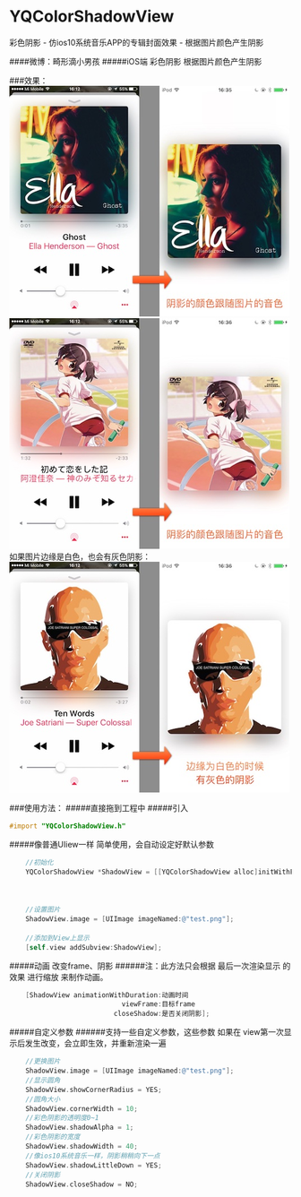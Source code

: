 # YQColorShadowView
彩色阴影 - 仿ios10系统音乐APP的专辑封面效果 - 根据图片颜色产生阴影

####微博：畸形滴小男孩
#####iOS端 彩色阴影 根据图片颜色产生阴影

###效果：
 ![image](https://github.com/976431yang/YQColorShadowView/blob/master/DEMO/image/001.jpg) 
 ![image](https://github.com/976431yang/YQColorShadowView/blob/master/DEMO/image/002.jpg)</br>
如果图片边缘是白色，也会有灰色阴影：</br>
 ![image](https://github.com/976431yang/YQColorShadowView/blob/master/DEMO/image/003.jpg)

###使用方法：
#####直接拖到工程中
#####引入
```objective-c
#import "YQColorShadowView.h"
```
#####像普通UIiew一样 简单使用，会自动设定好默认参数
```objective-c
    //初始化
    YQColorShadowView *ShadowView = [[YQColorShadowView alloc]initWithFrame:CGRectMake(0,
                                                                                       0,
                                                                                       100,
                                                                                       100)];
    //设置图片
    ShadowView.image = [UIImage imageNamed:@"test.png"];
    
    //添加到View上显示
    [self.view addSubview:ShadowView];
```
#####动画 改变frame、阴影
######注：此方法只会根据 最后一次渲染显示 的效果 进行缩放 来制作动画。
```objective-c
    [ShadowView animationWithDuration:动画时间
                            viewFrame:目标frame
                          closeShadow:是否关闭阴影];
```
#####自定义参数
######支持一些自定义参数，这些参数 如果在 view第一次显示后发生改变，会立即生效，并重新渲染一遍
```objective-c
    //更换图片
    ShadowView.image = [UIImage imageNamed:@"test.png"];
    //显示圆角
    ShadowView.showCornerRadius = YES;
    //圆角大小
    ShadowView.cornerWidth = 10;
    //彩色阴影的透明度0~1
    ShadowView.shadowAlpha = 1;
    //彩色阴影的宽度
    ShadowView.shadowWidth = 40;
    //像ios10系统音乐一样，阴影稍稍向下一点
    ShadowView.shadowLittleDown = YES;
    //关闭阴影
    ShadowView.closeShadow = NO;
```
